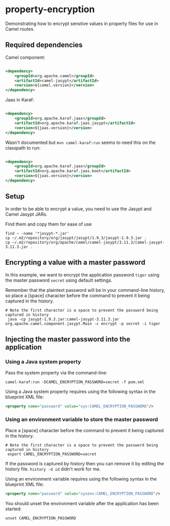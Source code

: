 # property-encryption

Demonstrating how to encrypt senstive values in property files for use in Camel routes.

## Required dependencies

Camel component:

```xml

<dependency>
    <groupId>org.apache.camel</groupId>
    <artifactId>camel-jasypt</artifactId>
    <version>${camel.version}</version>
</dependency>
```

Jaas in Karaf:

```xml

<dependency>
    <groupId>org.apache.karaf.jaas</groupId>
    <artifactId>org.apache.karaf.jaas.jasypt</artifactId>
    <version>${jaas.version}</version>
</dependency>
```

Wasn't documented but `mvn camel-karaf:run` seems to need this on the classpath to run:

```xml

<dependency>
    <groupId>org.apache.karaf.jaas</groupId>
    <artifactId>org.apache.karaf.jaas.boot</artifactId>
    <version>${jaas.version}</version>
</dependency>
```

## Setup

In order to be able to encrypt a value, you need to use the Jasypt and Camel Jasypt JARs.

Find them and copy them for ease of use

```shell
find ~ -name '*jasypt-*.jar'
cp ~/.m2/repository/org/jasypt/jasypt/1.9.3/jasypt-1.9.3.jar .
cp ~/.m2/repository/org/apache/camel/camel-jasypt/3.11.3/camel-jasypt-3.11.3.jar .
```

## Encrypting a value with a master password

In this example, we want to encrypt the application password `tiger` using the master password `secret` using default
settings.

Remember that the plaintext password will be in your command-line history, so place a [space] character before the
command to prevent it being captured in the history.

```shell
# Note the first character is a space to prevent the password being captured in history
 java -cp jasypt-1.9.3.jar:camel-jasypt-3.11.3.jar org.apache.camel.component.jasypt.Main -c encrypt -p secret -i tiger
```

## Injecting the master password into the application

### Using a Java system property

Pass the system property via the command-line:

```shell
camel-karaf:run -DCAMEL_ENCRYPTION_PASSWORD=secret -f pom.xml
```

Using a Java system property requires using the following syntax in the blueprint XML file:

```xml
<property name="password" value="sys:CAMEL_ENCRYPTION_PASSWORD"/>
```

### Using an environment variable to store the master password

Place a [space] character before the command to prevent it being captured in the history.

```shell
# Note the first character is a space to prevent the password being captured in history
 export CAMEL_ENCRYPTION_PASSWORD=secret
```

If the password is captured by history then you can remove it by editing the history file. `history -d id` didn't work
for me.

Using an environment variable requires using the following syntax in the blueprint XML file:

```xml
<property name="password" value="sysenv:CAMEL_ENCRYPTION_PASSWORD"/>
```

You should unset the environment variable after the application has been started:

```shell
unset CAMEL_ENCRYPTION_PASSWORD
```
